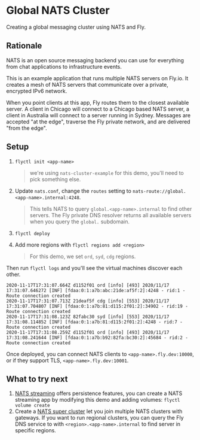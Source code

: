 # Global NATS Cluster

Creating a global messaging cluster using NATS and Fly.

<!---- cut here --->

## Rationale

NATS is an open source messaging backend you can use for everything from chat applications to infrastructure events. 

This is an example application that runs multiple NATS servers on Fly.io. It creates a mesh of NATS servers that communicate over a private, encrypted IPv6 network.

When you point clients at this app, Fly routes them to the closest available server. A client in Chicago will connect to a Chicago based NATS server, a client in Australia will connect to a server running in Sydney. Messages are accepted "at the edge", traverse the Fly private network, and are delivered "from the edge".

## Setup

1. `flyctl init <app-name>`

    > we're using `nats-cluster-example` for this demo, you'll need to pick something else.

2. Update `nats.conf`, change the `routes` setting to `nats-route://global.<app-name>.internal:4248`.

    > This tells NATS to query `global.<app-name>.internal` to find other servers. The Fly private DNS resolver returns all available servers when you query the `global.` subdomain.
    
3. `flyctl deploy`

4. Add more regions with `flyctl regions add <region>`

    > For this demo, we set `ord`, `syd`, `cdg` regions.

Then run `flyctl logs` and you'll see the virtual machines discover each other.

```
2020-11-17T17:31:07.664Z d1152f01 ord [info] [493] 2020/11/17 17:31:07.646272 [INF] [fdaa:0:1:a7b:abc:21de:af5f:2]:4248 - rid:1 - Route connection created
2020-11-17T17:31:07.713Z 21deaf5f cdg [info] [553] 2020/11/17 17:31:07.704807 [INF] [fdaa:0:1:a7b:81:d115:2f01:2]:34902 - rid:19 - Route connection created
2020-11-17T17:31:08.123Z 82fabc30 syd [info] [553] 2020/11/17 17:31:08.114852 [INF] [fdaa:0:1:a7b:81:d115:2f01:2]:4248 - rid:7 - Route connection created
2020-11-17T17:31:08.259Z d1152f01 ord [info] [493] 2020/11/17 17:31:08.241644 [INF] [fdaa:0:1:a7b:b92:82fa:bc30:2]:45684 - rid:2 - Route connection created
```

Once deployed, you can connect NATS clients to `<app-name>.fly.dev:10000`, or if they support TLS, `<app-name>.fly.dev:10001`.

## What to try next

1. [NATS streaming](https://docs.nats.io/nats-streaming-concepts/intro) offers persistence features, you can create a NATS streaming app by modifying this demo and adding volumes: `flyctl volume create`
2. Create a [NATS super cluster](https://docs.nats.io/nats-server/configuration/gateways) let you join multiple NATS clusters with gateways. If you want to run regional clusters, you can query the Fly DNS service to with `<region>.<app-name>.internal` to find server in specific regions.
